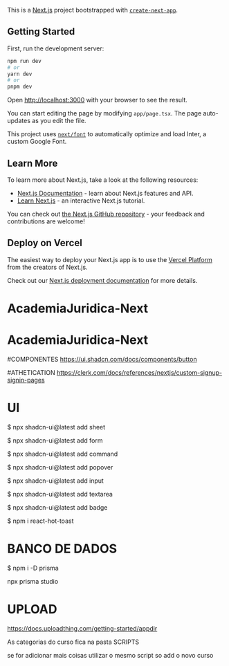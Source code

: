 This is a [Next.js](https://nextjs.org/) project bootstrapped with [`create-next-app`](https://github.com/vercel/next.js/tree/canary/packages/create-next-app).

## Getting Started

First, run the development server:

```bash
npm run dev
# or
yarn dev
# or
pnpm dev
```

Open [http://localhost:3000](http://localhost:3000) with your browser to see the result.

You can start editing the page by modifying `app/page.tsx`. The page auto-updates as you edit the file.

This project uses [`next/font`](https://nextjs.org/docs/basic-features/font-optimization) to automatically optimize and load Inter, a custom Google Font.

## Learn More

To learn more about Next.js, take a look at the following resources:

- [Next.js Documentation](https://nextjs.org/docs) - learn about Next.js features and API.
- [Learn Next.js](https://nextjs.org/learn) - an interactive Next.js tutorial.

You can check out [the Next.js GitHub repository](https://github.com/vercel/next.js/) - your feedback and contributions are welcome!

## Deploy on Vercel

The easiest way to deploy your Next.js app is to use the [Vercel Platform](https://vercel.com/new?utm_medium=default-template&filter=next.js&utm_source=create-next-app&utm_campaign=create-next-app-readme) from the creators of Next.js.

Check out our [Next.js deployment documentation](https://nextjs.org/docs/deployment) for more details.
# AcademiaJuridica-Next
# AcademiaJuridica-Next


#COMPONENTES
https://ui.shadcn.com/docs/components/button


#ATHETICATION
https://clerk.com/docs/references/nextjs/custom-signup-signin-pages

# UI
$ npx shadcn-ui@latest add sheet

$ npx shadcn-ui@latest add form 

$ npx shadcn-ui@latest add command 

$ npx shadcn-ui@latest add popover

$ npx shadcn-ui@latest add input

$ npx shadcn-ui@latest add textarea

$ npx shadcn-ui@latest add badge

$ npm i react-hot-toast

# BANCO DE DADOS  

$ npm i -D prisma

npx prisma studio

# UPLOAD

https://docs.uploadthing.com/getting-started/appdir

As categorias do curso fica na pasta SCRIPTS

se for adicionar mais coisas utilizar o mesmo script so add o novo curso 




